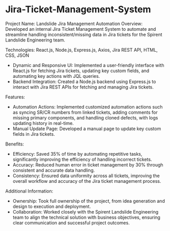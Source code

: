 # Jira-Ticket-Management-System


Project Name: Landslide Jira Management Automation
Overview: Developed an internal Jira Ticket Management System to automate and streamline handling inconsistent/missing data in Jira tickets for the Spirent Landslide Engineering team.

Technologies: React.js, Node.js, Express.js, Axios, Jira REST API, HTML, CSS, JSON

- Dynamic and Responsive UI: Implemented a user-friendly interface with React.js for fetching Jira tickets, updating key custom fields, and automating key actions with JQL queries.
- Backend Integration: Created a Node.js backend using Express.js to interact with Jira REST APIs for fetching and managing Jira tickets.

Features:
- Automation Actions: Implemented customized automation actions such as syncing SR/CR numbers from linked tickets, adding comments for missing primary components, and handling cloned defects, with logs updating history in real-time.
- Manual Update Page: Developed a manual page to update key custom fields in Jira tickets.

Benefits:
- Efficiency: Saved 35% of time by automating repetitive tasks, significantly improving the efficiency of handling incorrect tickets.
- Accuracy: Reduced human error in ticket management by 30% through consistent and accurate data handling.
- Consistency: Ensured data uniformity across all tickets, improving the overall workflow and accuracy of the Jira ticket management process.

Additional Information:
- Ownership: Took full ownership of the project, from idea generation and design to execution and deployment.
- Collaboration: Worked closely with the Spirent Landslide Engineering team to align the technical solution with business objectives, ensuring clear communication and successful project outcomes.
